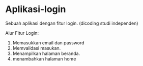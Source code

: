 # Aplikasi-login
Sebuah aplikasi dengan fitur login. (dicoding studi independen)

Alur Fitur Login:
1. Memasukkan email dan password
2. Memvalidasi masukan.
3. Menampilkan halaman beranda.
4. menambahkan halaman home
